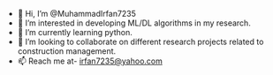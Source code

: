 - 👋 Hi, I’m @MuhammadIrfan7235
- 👀 I’m interested in developing ML/DL algorithms in my research.
- 🌱 I’m currently learning python.
- 💞️ I’m looking to collaborate on different research projects related to construction management.
- 📫 Reach me at- irfan7235@yahoo.com

<!---
MuhammadIrfan7235/MuhammadIrfan7235 is a ✨ special ✨ repository because its `README.md` (this file) appears on your GitHub profile.
You can click the Preview link to take a look at your changes.
--->
